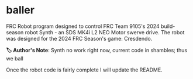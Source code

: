 # baller
FRC Robot program designed to control FRC Team 9105's 2024 build-season robot Synth - an SDS MK4i L2 NEO Motor swerve drive. The robot was designed for the 2024 FRC Season's game: Cresdendo.

**🏷️ Author's Note**: Synth no work right now, current code in shambles; thus we ball

Once the robot code is fairly complete I will update the README.
